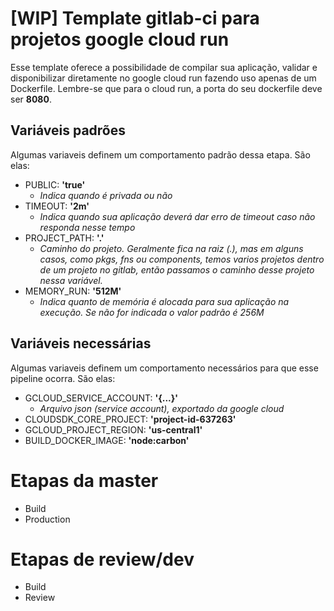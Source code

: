 # [WIP] Template gitlab-ci para projetos google cloud run
Esse template oferece a possibilidade de compilar sua aplicação, validar e disponibilizar diretamente no google cloud run fazendo uso apenas de um Dockerfile.
Lembre-se que para o cloud run, a porta do seu dockerfile deve ser **8080**.

## Variáveis padrões
Algumas variaveis definem um comportamento padrão dessa etapa. São elas:
- PUBLIC: **'true'**
  - _Indica quando é privada ou não_
- TIMEOUT: **'2m'**
   - _Indica quando sua aplicação deverá dar erro de timeout caso não responda nesse tempo_
- PROJECT_PATH: **'.'**
   - _Caminho do projeto. Geralmente fica na raiz (.), mas em alguns casos, como pkgs, fns ou components, temos varios projetos dentro de um projeto no gitlab, então passamos o caminho desse projeto nessa variável._
- MEMORY_RUN: **'512M'**
   - _Indica quanto de memória é alocada para sua aplicação na execução. Se não for indicada o valor padrão é 256M_

## Variáveis necessárias
Algumas variaveis definem um comportamento necessários para que esse pipeline ocorra. São elas:
- GCLOUD_SERVICE_ACCOUNT: **'{...}'**
  - _Arquivo json (service account), exportado da google cloud_
- CLOUDSDK_CORE_PROJECT: **'project-id-637263'**
- GCLOUD_PROJECT_REGION: **'us-central1'**
- BUILD_DOCKER_IMAGE: **'node:carbon'**

# Etapas da master
- Build
- Production

# Etapas de review/dev
- Build
- Review
